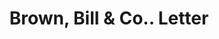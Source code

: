 ---
doi: 10.7916/D81274R6
date_other: '1874'
date_other_textual: '1874'
form: correspondence
genre:
- Letters (correspondence)
name:
- Brown, Bill & Co.
object_in_context_url: https://biggert.cul.columbia.edu/items/view/ave_biggert_01177
subject_hierarchical_geographic:
- Ogdensburg, New York, United States
subject_name:
- Brown, Bill & Co.
title: Brown, Bill & Co.. Letter
sort_title: Brown, Bill & Co.. Letter
call_number: ave_biggert_01177
coordinates:
- 44.7,-75.48333333333333
pid: ave_biggert_01177
identifiers: ave_biggert_01177
thumbnail: https://derivativo-1.library.columbia.edu/iiif/2/ldpd:343356/full/!256,256/0/native.jpg
permalink: /biggert/ave_biggert_01177/
layout: iiif-image-page
---
